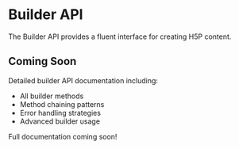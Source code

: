# Builder API

The Builder API provides a fluent interface for creating H5P content.

## Coming Soon

Detailed builder API documentation including:

- All builder methods
- Method chaining patterns
- Error handling strategies
- Advanced builder usage

Full documentation coming soon!